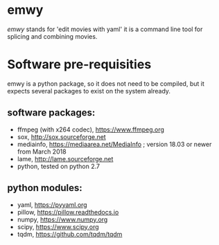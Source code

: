 # emwy

*emwy* stands for 'edit movies with yaml' it is a command line tool for 
splicing and combining movies.

# Software pre-requisities

emwy is a python package, so it does not need to be compiled, 
but it expects several packages to exist on the system already.

## software packages:
* ffmpeg (with x264 codec), https://www.ffmpeg.org
* sox, http://sox.sourceforge.net
* mediainfo, https://mediaarea.net/MediaInfo ; version 18.03 or newer from March 2018
* lame, http://lame.sourceforge.net
* python, tested on python 2.7

## python modules:
* yaml, https://pyyaml.org
* pillow, https://pillow.readthedocs.io
* numpy, https://www.numpy.org
* scipy, https://www.scipy.org
* tqdm, https://github.com/tqdm/tqdm
